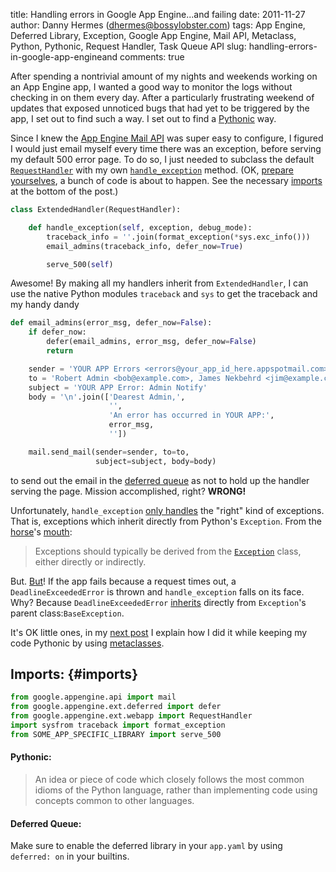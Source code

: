 title: Handling errors in Google App Engine...and failing
date: 2011-11-27
author: Danny Hermes (dhermes@bossylobster.com)
tags: App Engine, Deferred Library, Exception, Google App Engine, Mail API, Metaclass, Python, Pythonic, Request Handler, Task Queue API
slug: handling-errors-in-google-app-engineand
comments: true

After spending a nontrivial amount of my nights and weekends working on
an App Engine app, I wanted a good way to monitor the logs without
checking in on them every day. After a particularly frustrating weekend
of updates that exposed unnoticed bugs that had yet to be triggered by
the app, I set out to find such a way. I set out to find a
[Pythonic](http://docs.python.org/glossary.html#term-pythonic) way.

Since I knew the
[App Engine Mail API](http://code.google.com/appengine/docs/python/mail/) was
super easy to configure, I figured I would just
email myself every time there was an exception, before serving my
default 500 error page. To do so, I just needed to subclass the default
[`RequestHandler`](http://code.google.com/appengine/docs/python/tools/webapp/requesthandlerclass.html)
with my own
[`handle_exception`](http://code.google.com/appengine/docs/python/tools/webapp/requesthandlerclass.html#RequestHandler_handle_exception)
method. (OK, [prepare yourselves](/images/prepare-yourself.jpg),
a bunch of code is about to happen. See the necessary
[imports](#imports) at the bottom of the post.)

```python
class ExtendedHandler(RequestHandler):

    def handle_exception(self, exception, debug_mode):
        traceback_info = ''.join(format_exception(*sys.exc_info()))
        email_admins(traceback_info, defer_now=True)

        serve_500(self)
```

Awesome! By making all my handlers inherit from `ExtendedHandler`,
I can use the native Python modules `traceback` and `sys`
to get the traceback and my handy dandy

```python
def email_admins(error_msg, defer_now=False):
    if defer_now:
        defer(email_admins, error_msg, defer_now=False)
        return

    sender = 'YOUR APP Errors <errors@your_app_id_here.appspotmail.com>'
    to = 'Robert Admin <bob@example.com>, James Nekbehrd <jim@example.com>'
    subject = 'YOUR APP Error: Admin Notify'
    body = '\n'.join(['Dearest Admin,',
                      '',
                      'An error has occurred in YOUR APP:',
                      error_msg,
                      ''])

    mail.send_mail(sender=sender, to=to,
                   subject=subject, body=body)
```

to send out the email in the
[deferred queue](http://code.google.com/appengine/articles/deferred.html)
as not to hold up the handler serving the page.
Mission accomplished, right? **WRONG!**

Unfortunately, `handle_exception`
[only handles](http://code.google.com/p/googleappengine/issues/detail?id=2110)
the "right" kind of exceptions. That is, exceptions which inherit
directly from Python's ``Exception``.
From the [horse](/images/horse.jpg)'s
[mouth](http://docs.python.org/tutorial/errors.html#user-defined-exceptions):

> Exceptions should typically be derived from the
> [`Exception`](http://docs.python.org/library/exceptions.html#exceptions.Exception)
> class, either directly or indirectly.

But. [But](http://www.youtube.com/watch?v=a1Y73sPHKxw)! If the app fails
because a request times out, a `DeadlineExceededError` is thrown and
`handle_exception` falls on its face. Why? Because `DeadlineExceededError`
[inherits](https://code.google.com/p/googleappengine/source/browse/trunk/python/google/appengine/runtime/__init__.py?r=491#33)
directly from `Exception`'s parent class:`BaseException`.

It's OK little ones, in my
[next post](/2011/11/python-metaclass-for-extra-bad-errors.html)
I explain how I did it while keeping my code Pythonic by using
[metaclasses](http://stackoverflow.com/questions/100003/what-is-a-metaclass-in-python#6581949).

## Imports: {#imports}

```python
from google.appengine.api import mail
from google.appengine.ext.deferred import defer
from google.appengine.ext.webapp import RequestHandler
import sysfrom traceback import format_exception
from SOME_APP_SPECIFIC_LIBRARY import serve_500
```

#### Pythonic:

> An idea or piece of code which closely follows the most common idioms
> of the Python language, rather than implementing code using concepts
> common to other languages.

#### Deferred Queue:

Make sure to enable the deferred library in your `app.yaml`
by  using `deferred: on` in your builtins.
